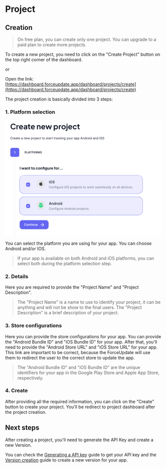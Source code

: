 # Project

## Creation

> On free plan, you can create only one project. You can upgrade to a paid plan to create more projects.

To create a new project, you need to click on the "Create Project" button on the top right corner of the dashboard.

or

Open the link: [https://dashboard.forceupdate.app/dashboard/projects/create](https://dashboard.forceupdate.app/dashboard/projects/create)

The project creation is basically divided into 3 steps:

### 1. Platform selection

![Platform selection](assets/platform-selection.png)

You can select the platform you are using for your app. You can choose Android and/or IOS.

> If your app is available on both Android and iOS platforms, you can select both during the platform selection step.

### 2. Details

Here you are required to provide the "Project Name" and "Project Description".

> The "Project Name" is a name to use to identify your project, it can be anything and will not be show to the final users.
> The "Project Description" is a brief description of your project.

### 3. Store configurations

Here you can provide the store configurations for your app. You can provide the "Android Bundle ID" and "iOS Bundle ID" for your app. After that, you'll need to provide the "Android Store URL" and "iOS Store URL" for your app. This link are important to be correct, because the ForceUpdate will use them to redirect the user to the correct store to update the app.

> The "Android Bundle ID" and "iOS Bundle ID" are the unique identifiers for your app in the Google Play Store and Apple App Store, respectively.

### 4. Create

After providing all the required information, you can click on the "Create" button to create your project. You'll be redirect to project dashboard after the project creation.

## Next steps

After creating a project, you'll need to generate the API Key and create a new Version.

You can check the [Generating a API key](api-key) guide to get your API key and the [Version creation](version#creation) guide to create a new version for your app.
